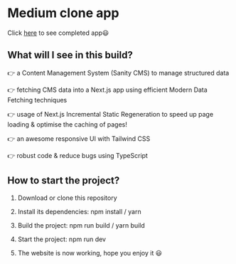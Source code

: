 # Medium clone app

Click [here](https://medium-clone-app-iota.vercel.app/) to see completed app😃

## What will I see in this build?

👉  a Content Management System (Sanity CMS) to manage structured data

👉  fetching CMS data into a Next.js app using efficient Modern Data Fetching techniques

👉  usage of Next.js Incremental Static Regeneration to speed up page loading & optimise the caching of pages!

👉 an awesome responsive UI with Tailwind CSS

👉  robust code & reduce bugs using TypeScript 

## How to start the project?

1. Download or clone this repository

2. Install its dependencies: npm install / yarn

3. Build the project: npm run build / yarn build

4. Start the project: npm run dev

5. The website is now working, hope you enjoy it 😃
